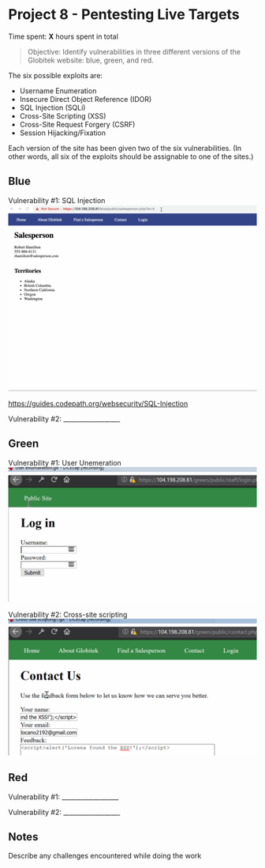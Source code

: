 # Project 8 - Pentesting Live Targets

Time spent: **X** hours spent in total

> Objective: Identify vulnerabilities in three different versions of the Globitek website: blue, green, and red.

The six possible exploits are:
* Username Enumeration
* Insecure Direct Object Reference (IDOR)
* SQL Injection (SQLi)
* Cross-Site Scripting (XSS)
* Cross-Site Request Forgery (CSRF)
* Session Hijacking/Fixation

Each version of the site has been given two of the six vulnerabilities. (In other words, all six of the exploits should be assignable to one of the sites.)

## Blue

Vulnerability #1: SQL Injection
![](https://github.com/lcano8/Codepath/blob/master/Week%209/SQL%20injection.gif)

https://guides.codepath.org/websecurity/SQL-Injection

Vulnerability #2: __________________
![]()


## Green

Vulnerability #1: User Unemeration
 ![](https://github.com/lcano8/Codepath/blob/master/Week%209/User%20enumaration.gif)

Vulnerability #2: Cross-site scripting
 ![](https://github.com/lcano8/Codepath/blob/master/Week%209/Cross-site%20scripting1.gif)


## Red

Vulnerability #1: __________________

Vulnerability #2: __________________


## Notes

Describe any challenges encountered while doing the work


